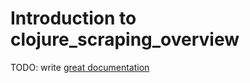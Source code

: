# Introduction to clojure_scraping_overview

TODO: write [great documentation](http://jacobian.org/writing/great-documentation/what-to-write/)
